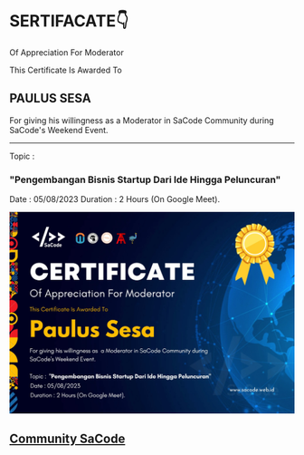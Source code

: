 # SERTIFACATE👇
Of Appreciation For Moderator 
<br>
<p>This Certificate Is Awarded To</p>
<h2>PAULUS SESA</h2>
For giving his willingness as a Moderator in SaCode Community during SaCode's Weekend Event.<hr>
Topic :<h3>"Pengembangan Bisnis Startup Dari Ide Hingga Peluncuran"</h3>
Date  : 05/08/2023
Duration : 2 Hours (On Google Meet).

![](./certificate.jpeg)

## [Community SaCode](https://www.sacode.web.id/)

